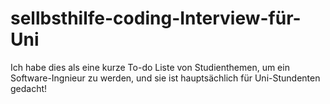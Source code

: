 # sellbsthilfe-coding-Interview-für-Uni


Ich habe dies als eine kurze To-do Liste von Studienthemen, um ein Software-Ingnieur zu werden, und sie ist hauptsächlich für Uni-Stundenten gedacht!

